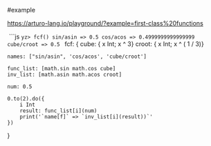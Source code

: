 #example

https://arturo-lang.io/playground/?example=first-class%20functions

 ```js
`yz> fcf()
sin/asin => 0.5
cos/acos => 0.4999999999999999
cube/croot => 0.5
`
fcf: {
    cube:  { x Int; x ^ 3}
    croot: { x Int; x ^ ( 1 / 3)}

    names: ["sin/asin", 'cos/acos', 'cube/croot']

    func_list: [math.sin math.cos cube]
    inv_list: [math.asin math.acos croot]

    num: 0.5

    0.to(2).do({
        i Int
        result: func_list[i](num)
        print('`name[f]` => `inv_list[i](result))`'
    })
}
```
